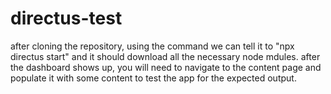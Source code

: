 # directus-test
after cloning the repository, using the command we can tell it to "npx directus start" and it should download all the necessary node mdules.
after the dashboard shows up, you will need to navigate to the content page and populate it with some content to test the app for the expected output.
